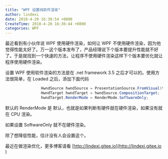 ```yaml
---
title: "WPF 设置纯软件渲染"
author: lindexi
date: 2018-4-20 16:38:54 +0800
CreateTime: 2018-4-20 16:36:44 +0800
categories: WPF
---
```


最近看到有小伙伴说 WPF 使用硬件渲染，如何让 WPF 不使用硬件渲染，因为他觉得性能太好了。万一这个版本发布了，产品经理说下个版本要提升性能就不好了。于是就找到一个快速的方法，让程序不使用硬件渲染这样下个版本要优化就让程序使用硬件渲染。

<!--more-->


<!-- csdn -->

设置 WPF 使用软件渲染的方法是在 .net framework 3.5 之后才可以的。使用方法很简单，在 Loaded 之后，添加下面代码

```csharp
                HwndSource hwndSource = PresentationSource.FromVisual(this) as HwndSource;
                HwndTarget hwndTarget = hwndSource.CompositionTarget;
                hwndTarget.RenderMode = RenderMode.SoftwareOnly;
```

默认的 RenderMode 是 默认，也就是如果判断有硬件就在硬件渲染，如果没有就在 CPU 渲染。

如果设置 SoftwareOnly 就不在硬件渲染。

除了想降低性能，估计没有人会设置这个。

最近在做渲染优化，更多博客请看 [http://lindexi.gitee.io](http://lindexi.gitee.io )



